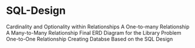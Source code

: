 # SQL-Design
Cardinality and Optionality within Relationships
A One-to-many Relationship
A Many-to-Many Relationship
Final ERD Diagram for the Library Problem
 One-to-One Relationship
 Creating Databse Based on the SQL Design

